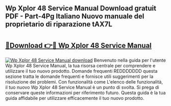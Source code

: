 ## Wp Xplor 48 Service Manual Download gratuit PDF - Part-4Pg Italiano Nuovo manuale del proprietario di riparazione tAX7L

# <h2><a href="http://dfaf6uj.blite.top/?on=Wp+Xplor+48+Service+Manual">🔗Download 👉🔴 Wp Xplor 48 Service Manual</a></h2>

[![Wp Xplor 48 Service Manual download](https://i.imgur.com/lujVjoI.png)](http://dfaf6uj.blite.top/?on=Wp+Xplor+48+Service+Manual)
Benvenuto nella guida per l'utente Wp Xplor 48 Service Manual, la tua risorsa centrale per comprendere e utilizzare il tuo nuovo prodotto. Domande frequenti REDDDDDDD questa sezione tratta le domande frequenti e fornisce utili suggerimenti per la risoluzione dei problemi. Con funzionalità come L'elenco delle funzionalità, il tuo nuovo Wp Xplor 48 Service Manual è un punto di svolta. Si prega di conservare queste informazioni per riferimento futuro. Questa guida è la tua guida affidabile per utilizzare efficacemente il tuo nuovo prodotto.

